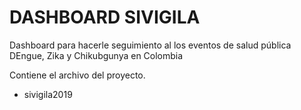 # DASHBOARD SIVIGILA
Dashboard para hacerle seguimiento al los eventos de salud pública DEngue, Zika y Chikubgunya en Colombia


Contiene el archivo del proyecto.
- sivigila2019
